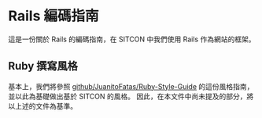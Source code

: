 # Rails 編碼指南

這是一份關於 Rails 的編碼指南，在 SITCON 中我們使用 Rails 作為網站的框架。

## Ruby 撰寫風格

基本上，我們將參照 [github/JuanitoFatas/Ruby-Style-Guide](https://github.com/JuanitoFatas/ruby-style-guide/blob/master/README-zhTW.md) 的這份風格指南，並以此為基礎做出基於 SITCON 的風格。
因此，在本文件中尚未提及的部分，將以上述的文件為基準。
